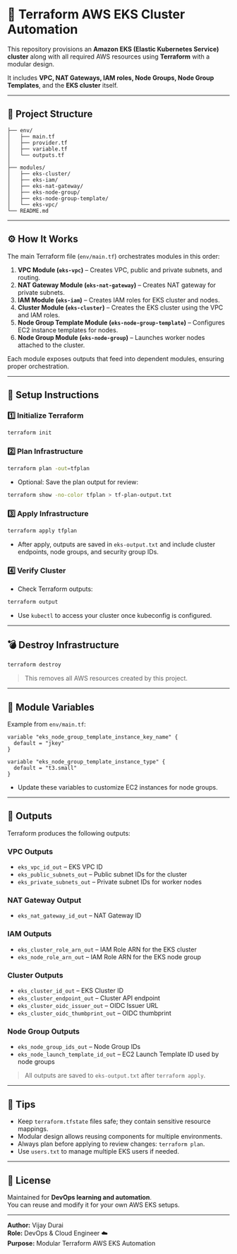# 🐝 Terraform AWS EKS Cluster Automation

This repository provisions an **Amazon EKS (Elastic Kubernetes Service) cluster** along with all required AWS resources using **Terraform** with a modular design.

It includes **VPC, NAT Gateways, IAM roles, Node Groups, Node Group Templates**, and the **EKS cluster** itself.

---

## 📁 Project Structure

```
├── env/
│   ├── main.tf
│   ├── provider.tf
│   ├── variable.tf
│   └── outputs.tf
│
├── modules/
│   ├── eks-cluster/
│   ├── eks-iam/
│   ├── eks-nat-gateway/
│   ├── eks-node-group/
│   ├── eks-node-group-template/
│   └── eks-vpc/
└── README.md
```

---

## ⚙️ How It Works

The main Terraform file (`env/main.tf`) orchestrates modules in this order:

1. **VPC Module (`eks-vpc`)** – Creates VPC, public and private subnets, and routing.  
2. **NAT Gateway Module (`eks-nat-gateway`)** – Creates NAT gateway for private subnets.  
3. **IAM Module (`eks-iam`)** – Creates IAM roles for EKS cluster and nodes.  
4. **Cluster Module (`eks-cluster`)** – Creates the EKS cluster using the VPC and IAM roles.  
5. **Node Group Template Module (`eks-node-group-template`)** – Configures EC2 instance templates for nodes.  
6. **Node Group Module (`eks-node-group`)** – Launches worker nodes attached to the cluster.  

Each module exposes outputs that feed into dependent modules, ensuring proper orchestration.

---

## 🚀 Setup Instructions

### 1️⃣ Initialize Terraform
```bash
terraform init
```

### 2️⃣ Plan Infrastructure
```bash
terraform plan -out=tfplan
```
- Optional: Save the plan output for review:
```bash
terraform show -no-color tfplan > tf-plan-output.txt
```

### 3️⃣ Apply Infrastructure
```bash
terraform apply tfplan
```
- After apply, outputs are saved in `eks-output.txt` and include cluster endpoints, node groups, and security group IDs.

### 4️⃣ Verify Cluster
- Check Terraform outputs:
```bash
terraform output
```
- Use `kubectl` to access your cluster once kubeconfig is configured.

---

## 💣 Destroy Infrastructure
```bash
terraform destroy
```
> This removes all AWS resources created by this project.

---

## 🧱 Module Variables

Example from `env/main.tf`:

```hcl
variable "eks_node_group_template_instance_key_name" {
  default = "jkey"
}

variable "eks_node_group_template_instance_type" {
  default = "t3.small"
}
```

- Update these variables to customize EC2 instances for node groups.

---

## 🧩 Outputs

Terraform produces the following outputs:

### VPC Outputs
- `eks_vpc_id_out` – EKS VPC ID  
- `eks_public_subnets_out` – Public subnet IDs for the cluster  
- `eks_private_subnets_out` – Private subnet IDs for worker nodes  

### NAT Gateway Output
- `eks_nat_gateway_id_out` – NAT Gateway ID  

### IAM Outputs
- `eks_cluster_role_arn_out` – IAM Role ARN for the EKS cluster  
- `eks_node_role_arn_out` – IAM Role ARN for the EKS node group  

### Cluster Outputs
- `eks_cluster_id_out` – EKS Cluster ID  
- `eks_cluster_endpoint_out` – Cluster API endpoint  
- `eks_cluster_oidc_issuer_out` – OIDC Issuer URL  
- `eks_cluster_oidc_thumbprint_out` – OIDC thumbprint  

### Node Group Outputs
- `eks_node_group_ids_out` – Node Group IDs  
- `eks_node_launch_template_id_out` – EC2 Launch Template ID used by node groups  

> All outputs are saved to `eks-output.txt` after `terraform apply`.

---

## 🧠 Tips

- Keep `terraform.tfstate` files safe; they contain sensitive resource mappings.  
- Modular design allows reusing components for multiple environments.  
- Always plan before applying to review changes: `terraform plan`.  
- Use `users.txt` to manage multiple EKS users if needed.

---

## 📜 License

Maintained for **DevOps learning and automation**.  
You can reuse and modify it for your own AWS EKS setups.

---

**Author:** Vijay Durai  
**Role:** DevOps & Cloud Engineer ☁️  
**Purpose:** Modular Terraform AWS EKS Automation

